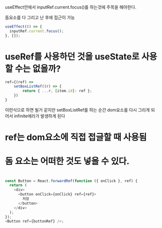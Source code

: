 useEffect안에서
inputRef.current.focus()를 하는것에 주목을 해야한다.

돔요소를 다 그리고 난 후에 접근이 가능

```js
useEffect(() => {
  inputRef.current.focus();
}, []);
```

# useRef를 사용하던 것을 useState로 사용할 수는 없을까?

```js
ref={(ref) =>
    setBoxListRef((r) => {
        return { ...r, [item.id]: ref };
    })
}
```

이런식으로 하면 될거 같지만 setBoxListRef를 하는 순간 dom요소를 다시 그리게 되어서 infinite에러가 발생하게 된다

# ref는 dom요소에 직접 접글할 때 사용됨

# 돔 요소는 어떠한 것도 넣을 수 있다.

#

```js
const Button = React.forwardRef(function ({ onClick }, ref) {
  return (
    <div>
      <button onClick={onClick} ref={ref}>
        저장
      </button>
    </div>
  );
});
<Button ref={buttonRef} />;
```

